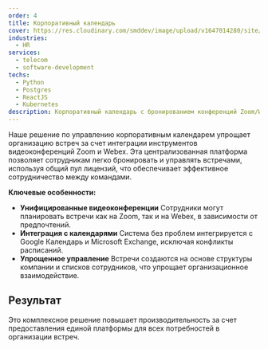 ```yaml
---
order: 4
title: Корпоративный календарь
cover: https://res.cloudinary.com/smddev/image/upload/v1647014280/site/project/schedule.jpg
industries:
  - HR
services:
  - telecom
  - software-development
techs:
  - Python
  - Postgres
  - ReactJS
  - Kubernetes
description: Корпоративный календарь с бронированием конференций Zoom/Webex
---
```

Наше решение по управлению корпоративным календарем упрощает организацию встреч за счет интеграции инструментов видеоконференций Zoom и Webex. Эта централизованная платформа позволяет сотрудникам легко бронировать и управлять встречами, используя общий пул лицензий, что обеспечивает эффективное сотрудничество между командами.

**Ключевые особенности:**

* **Унифицированные видеоконференции**
  Сотрудники могут планировать встречи как на Zoom, так и на Webex, в зависимости от предпочтений.
* **Интеграция с календарями**
  Система без проблем интегрируется с Google Календарь и Microsoft Exchange, исключая конфликты расписаний.
* **Упрощенное управление**
  Встречи создаются на основе структуры компании и списков сотрудников, что упрощает организационное взаимодействие.

## Результат

Это комплексное решение повышает производительность за счет предоставления единой платформы для всех потребностей в организации встреч.
